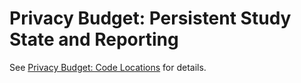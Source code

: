 # Privacy Budget: Persistent Study State and Reporting

See [Privacy Budget: Code
Locations](../../../docs/privacy_budget_code_locations.md) for
details.
